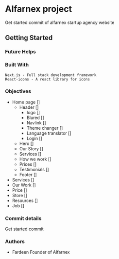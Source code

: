 # Alfarnex project
Get started commit of alfarnex startup agency website

## Getting Started

### Future Helps 

### Built With

    Next.js - Full stack development framework 
    React-icons - A react library for icons

### Objectives 

- Home page []
    - Header []
        - logo []
        - Blured []
        - Navlink []
        - Theme changer []
        - Language translator []
        - Login []
    - Hero []
    - Our Story []
    - Services []
    - How we work []
    - Prices []
    - Testimonials []
    - Footer []
- Services []
- Our Work []
- Price []
- Store []
- Resources []
- Job []

### Commit details

Get started commit

### Authors
- Fardeen Founder of Alfarnex


